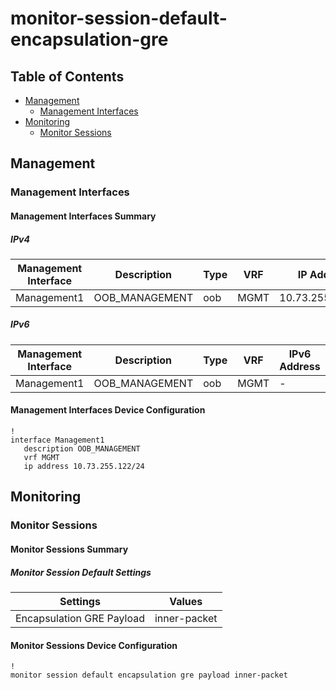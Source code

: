 # monitor-session-default-encapsulation-gre

## Table of Contents

- [Management](#management)
  - [Management Interfaces](#management-interfaces)
- [Monitoring](#monitoring)
  - [Monitor Sessions](#monitor-sessions)

## Management

### Management Interfaces

#### Management Interfaces Summary

##### IPv4

| Management Interface | Description | Type | VRF | IP Address | Gateway |
| -------------------- | ----------- | ---- | --- | ---------- | ------- |
| Management1 | OOB_MANAGEMENT | oob | MGMT | 10.73.255.122/24 | 10.73.255.2 |

##### IPv6

| Management Interface | Description | Type | VRF | IPv6 Address | IPv6 Gateway |
| -------------------- | ----------- | ---- | --- | ------------ | ------------ |
| Management1 | OOB_MANAGEMENT | oob | MGMT | - | - |

#### Management Interfaces Device Configuration

```eos
!
interface Management1
   description OOB_MANAGEMENT
   vrf MGMT
   ip address 10.73.255.122/24
```

## Monitoring

### Monitor Sessions

#### Monitor Sessions Summary

##### Monitor Session Default Settings

| Settings | Values |
| -------- | ------ |
| Encapsulation GRE Payload | inner-packet |

#### Monitor Sessions Device Configuration

```eos
!
monitor session default encapsulation gre payload inner-packet
```
